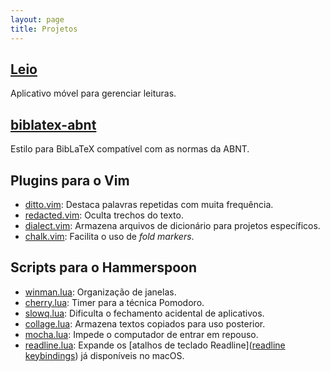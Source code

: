 ```yaml
---
layout: page
title: Projetos
---
```


## [Leio](http://app.leio.co)

Aplicativo móvel para gerenciar leituras.

## [biblatex-abnt](https://github.com/abntex/biblatex-abnt)

Estilo para BibLaTeX compatível com as normas da ABNT.

## Plugins para o Vim

- [ditto.vim](https://github.com/dbmrq/vim-ditto): Destaca palavras repetidas
    com muita frequência.
- [redacted.vim](https://github.com/dbmrq/vim-redacted): Oculta trechos do
    texto.
- [dialect.vim](https://github.com/dbmrq/vim-dialect): Armazena arquivos de
    dicionário para projetos específicos.
- [chalk.vim](https://github.com/dbmrq/vim-chalk): Facilita o uso de *fold
    markers*.

## Scripts para o Hammerspoon

- [winman.lua](https://github.com/dbmrq/dotfiles/blob/master/home/.hammerspoon/winman.lua):
    Organização de janelas.
- [cherry.lua](https://github.com/dbmrq/dotfiles/blob/master/home/.hammerspoon/cherry.lua):
    Timer para a técnica Pomodoro.
- [slowq.lua](https://github.com/dbmrq/dotfiles/blob/master/home/.hammerspoon/slowq.lua):
    Dificulta o fechamento acidental de aplicativos.
- [collage.lua](https://github.com/dbmrq/dotfiles/blob/master/home/.hammerspoon/collage.lua):
    Armazena textos copiados para uso posterior.
- [mocha.lua](https://github.com/dbmrq/dotfiles/blob/master/home/.hammerspoon/mocha.lua):
    Impede o computador de entrar em repouso.
- [readline.lua](https://github.com/dbmrq/dotfiles/blob/master/home/.hammerspoon/readline.lua):
    Expande os [atalhos de teclado Readline]([readline
    keybindings](http://www.gnu.org/software/bash/manual/html_node/Bindable-Readline-Commands.html))
    já disponíveis no macOS.

